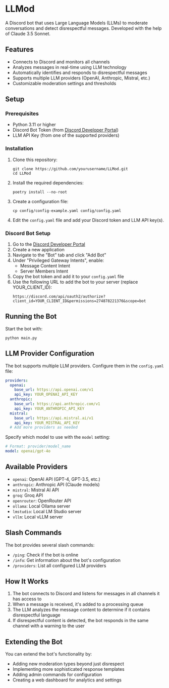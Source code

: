 # LLMod

A Discord bot that uses Large Language Models (LLMs) to moderate conversations and detect disrespectful messages.
Developed with the help of Claude 3.5 Sonnet.

## Features

- Connects to Discord and monitors all channels
- Analyzes messages in real-time using LLM technology
- Automatically identifies and responds to disrespectful messages
- Supports multiple LLM providers (OpenAI, Anthropic, Mistral, etc.)
- Customizable moderation settings and thresholds

## Setup

### Prerequisites

- Python 3.11 or higher
- Discord Bot Token (from [Discord Developer Portal](https://discord.com/developers/applications))
- LLM API Key (from one of the supported providers)

### Installation

1. Clone this repository:
   ```
   git clone https://github.com/yourusername/LLMod.git
   cd LLMod
   ```

2. Install the required dependencies:
   ```
   poetry install --no-root
   ```

3. Create a configuration file:
   ```
   cp config/config-example.yaml config/config.yaml
   ```

4. Edit the `config.yaml` file and add your Discord token and LLM API key(s).

### Discord Bot Setup

1. Go to the [Discord Developer Portal](https://discord.com/developers/applications)
2. Create a new application
3. Navigate to the "Bot" tab and click "Add Bot"
4. Under "Privileged Gateway Intents", enable:
   - Message Content Intent
   - Server Members Intent
5. Copy the bot token and add it to your `config.yaml` file
6. Use the following URL to add the bot to your server (replace YOUR_CLIENT_ID):
   ```
   https://discord.com/api/oauth2/authorize?client_id=YOUR_CLIENT_ID&permissions=274878221376&scope=bot
   ```

## Running the Bot

Start the bot with:

```
python main.py
```

## LLM Provider Configuration

The bot supports multiple LLM providers. Configure them in the `config.yaml` file:

```yaml
providers:
  openai:
    base_url: https://api.openai.com/v1
    api_key: YOUR_OPENAI_API_KEY
  anthropic:
    base_url: https://api.anthropic.com/v1
    api_key: YOUR_ANTHROPIC_API_KEY
  mistral:
    base_url: https://api.mistral.ai/v1
    api_key: YOUR_MISTRAL_API_KEY
  # Add more providers as needed
```

Specify which model to use with the `model` setting:

```yaml
# Format: provider/model_name
model: openai/gpt-4o
```

## Available Providers

- `openai`: OpenAI API (GPT-4, GPT-3.5, etc.)
- `anthropic`: Anthropic API (Claude models)
- `mistral`: Mistral AI API
- `groq`: Groq API
- `openrouter`: OpenRouter API
- `ollama`: Local Ollama server
- `lmstudio`: Local LM Studio server
- `vllm`: Local vLLM server

## Slash Commands

The bot provides several slash commands:

- `/ping`: Check if the bot is online
- `/info`: Get information about the bot's configuration
- `/providers`: List all configured LLM providers

## How It Works

1. The bot connects to Discord and listens for messages in all channels it has access to
2. When a message is received, it's added to a processing queue
3. The LLM analyzes the message content to determine if it contains disrespectful language
4. If disrespectful content is detected, the bot responds in the same channel with a warning to the user

## Extending the Bot

You can extend the bot's functionality by:

- Adding new moderation types beyond just disrespect
- Implementing more sophisticated response templates
- Adding admin commands for configuration
- Creating a web dashboard for analytics and settings
